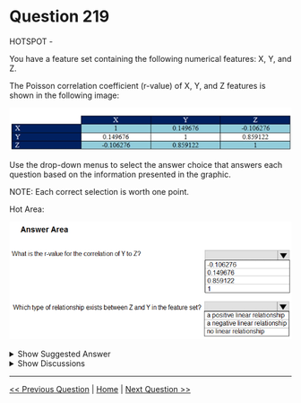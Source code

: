 # Question 219

HOTSPOT -

You have a feature set containing the following numerical features: X, Y, and Z.

The Poisson correlation coefficient (r-value) of X, Y, and Z features is shown in the following image:

![Question Image](images/q219_q_0020900001.png)

Use the drop-down menus to select the answer choice that answers each question based on the information presented in the graphic.

NOTE: Each correct selection is worth one point.

Hot Area:

![Question Image](images/q219_q_0021000001.png)

<details>
  <summary>Show Suggested Answer</summary>

  <img src="images/q219_ans_0_0021000002.png" alt="Answer Image"><br>
<p>Box 1: 0.859122 -</p>
<p>Box 2: a positively linear relationship</p>
<p>+1 indicates a strong positive linear relationship</p>
<p>-1 indicates a strong negative linear correlation</p>
<p>0 denotes no linear relationship between the two variables.</p>
<p>Reference:</p>
<p>https://docs.microsoft.com/en-us/azure/machine-learning/studio-module-reference/compute-linear-correlation</p>

</details>

<details>
  <summary>Show Discussions</summary>

<blockquote><p><strong>podval</strong> <code>(Thu 12 Jan 2023 19:21)</code> - <em>Upvotes: 32</em></p><p>Pearson, not Poisson.</p></blockquote>
<blockquote><p><strong>BigSoda</strong> <code>(Thu 30 Nov 2023 08:44)</code> - <em>Upvotes: 6</em></p><p>no idea how these questions were written up, reviewed, and published here.</p></blockquote>
<blockquote><p><strong>BigSoda</strong> <code>(Thu 30 Nov 2023 08:46)</code> - <em>Upvotes: 6</em></p><p>But it is useful nonetheless... to keep everyone on their toes....as long as we know the difference between Pearson and Poisson...which is a must...otherwise why bother taking this exam?</p></blockquote>
<blockquote><p><strong>ljljljlj</strong> <code>(Thu 11 Jan 2024 15:05)</code> - <em>Upvotes: 7</em></p><p>On exam 2021/7/10</p></blockquote>
<blockquote><p><strong>David_Tadeu</strong> <code>(Fri 04 Oct 2024 08:45)</code> - <em>Upvotes: 5</em></p><p>Well, this one was hard..</p></blockquote>
<blockquote><p><strong>NickData90</strong> <code>(Wed 07 Feb 2024 16:50)</code> - <em>Upvotes: 4</em></p><p>Infering relations from correlation coefficients is bad practice...</p></blockquote>

</details>

---

[<< Previous Question](question_218.md) | [Home](/index.md) | [Next Question >>](question_220.md)
